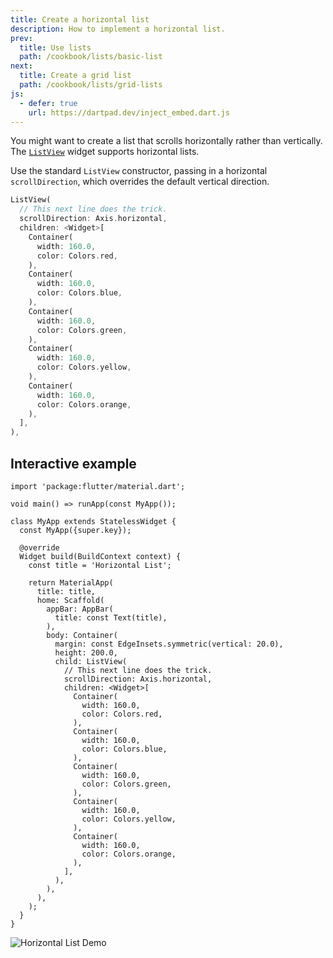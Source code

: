 ```yaml
---
title: Create a horizontal list
description: How to implement a horizontal list.
prev:
  title: Use lists
  path: /cookbook/lists/basic-list
next:
  title: Create a grid list
  path: /cookbook/lists/grid-lists
js:
  - defer: true
    url: https://dartpad.dev/inject_embed.dart.js
---
```


<?code-excerpt path-base="cookbook/lists/horizontal_list"?>

You might want to create a list that scrolls
horizontally rather than vertically.
The [`ListView`][] widget supports horizontal lists.

Use the standard `ListView` constructor, passing in a horizontal
`scrollDirection`, which overrides the default vertical direction.

<?code-excerpt "lib/main.dart (ListView)" replace="/^child\: //g"?>
```dart
ListView(
  // This next line does the trick.
  scrollDirection: Axis.horizontal,
  children: <Widget>[
    Container(
      width: 160.0,
      color: Colors.red,
    ),
    Container(
      width: 160.0,
      color: Colors.blue,
    ),
    Container(
      width: 160.0,
      color: Colors.green,
    ),
    Container(
      width: 160.0,
      color: Colors.yellow,
    ),
    Container(
      width: 160.0,
      color: Colors.orange,
    ),
  ],
),
```

## Interactive example

<?code-excerpt "lib/main.dart"?>
```run-dartpad:theme-light:mode-flutter:run-true:width-100%:height-600px:split-60:ga_id-interactive_example
import 'package:flutter/material.dart';

void main() => runApp(const MyApp());

class MyApp extends StatelessWidget {
  const MyApp({super.key});

  @override
  Widget build(BuildContext context) {
    const title = 'Horizontal List';

    return MaterialApp(
      title: title,
      home: Scaffold(
        appBar: AppBar(
          title: const Text(title),
        ),
        body: Container(
          margin: const EdgeInsets.symmetric(vertical: 20.0),
          height: 200.0,
          child: ListView(
            // This next line does the trick.
            scrollDirection: Axis.horizontal,
            children: <Widget>[
              Container(
                width: 160.0,
                color: Colors.red,
              ),
              Container(
                width: 160.0,
                color: Colors.blue,
              ),
              Container(
                width: 160.0,
                color: Colors.green,
              ),
              Container(
                width: 160.0,
                color: Colors.yellow,
              ),
              Container(
                width: 160.0,
                color: Colors.orange,
              ),
            ],
          ),
        ),
      ),
    );
  }
}
```

<noscript>
  <img src="/assets/images/docs/cookbook/horizontal-list.gif" alt="Horizontal List Demo" class="site-mobile-screenshot" />
</noscript>


[`ListView`]: {{site.api}}/flutter/widgets/ListView-class.html
